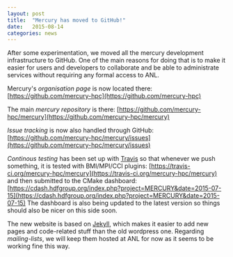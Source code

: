 ```yaml
---
layout: post
title:  "Mercury has moved to GitHub!"
date:   2015-08-14
categories: news
---
```


After some experimentation, we moved all the mercury development infrastructure
to GitHub. One of the main reasons for doing that is to make it easier for
users and developers to collaborate and be able to administrate services
without requiring any formal access to ANL.

Mercury's _organisation page_ is now located there:
[https://github.com/mercury-hpc](https://github.com/mercury-hpc)

The main _mercury repository_ is there:
[https://github.com/mercury-hpc/mercury](https://github.com/mercury-hpc/mercury)

_Issue tracking_ is now also handled through GitHub:
[https://github.com/mercury-hpc/mercury/issues](https://github.com/mercury-hpc/mercury/issues)

_Continous testing_ has been set up with [Travis](https://travis-ci.org/) so that whenever we push something,
it is tested with BMI/MPI/CCI plugins:
[https://travis-ci.org/mercury-hpc/mercury](https://travis-ci.org/mercury-hpc/mercury)
and then submitted to the CMake dashboard:
[https://cdash.hdfgroup.org/index.php?project=MERCURY&date=2015-07-15](https://cdash.hdfgroup.org/index.php?project=MERCURY&date=2015-07-15)
The dashboard is also being updated to the latest version so things should also
be nicer on this side soon.

The new website is based on [Jekyll](http://jekyllrb.com/), which makes it easier to add new pages and
code-related stuff than the old wordpress one.
Regarding _mailing-lists_, we will keep them hosted at ANL for now as it seems
to be working fine this way.

